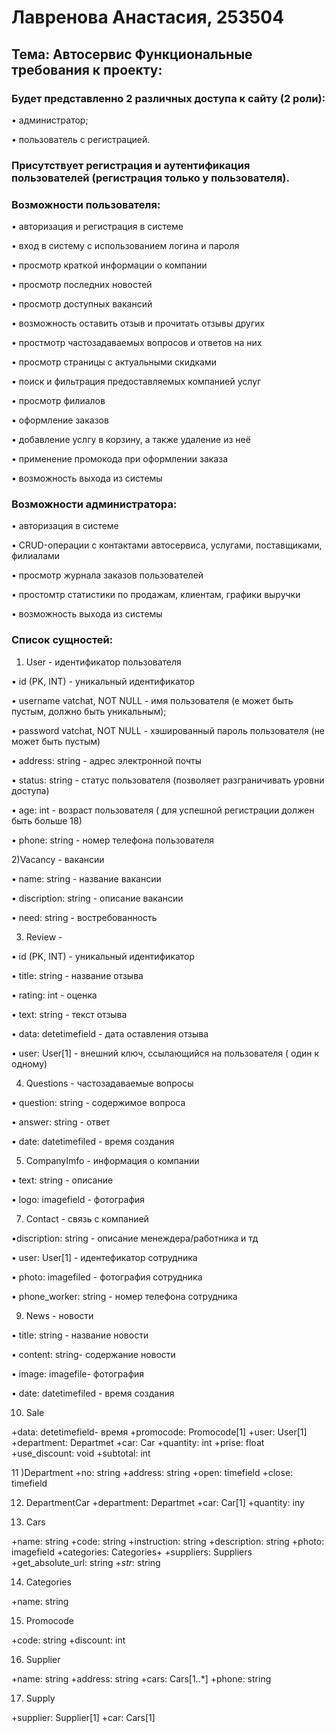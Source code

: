 # Лавренова Анастасия, 253504
## Тема: Автосервис Функциональные требования к проекту:
### Будет представленно 2 различных доступа к сайту (2 роли):
 
•	администратор;

•	пользователь с регистрацией.

### Присутствует регистрация и аутентификация пользователей (регистрация только у пользователя).
### Возможности пользователя:

 •  авторизация и регистрация в системе 
 
 • вход в систему с использованием логина и пароля
 
 • просмотр краткой информации о компании

 • просмотр последних новостей
 
 • просмотр доступных вакансий
 
 • возможность оставить отзыв и прочитать отзывы других
 
 • простмотр частозадаваемых вопросов и ответов на них

 • просмотр страницы с актуальными скидками
 
 • поиск и фильтрация предоставляемых компанией услуг
 
 • просмотр филиалов
 
 • оформление заказов 
 
 • добавление услгу в корзину, а также удаление из неё
 
 • применение промокода при оформлении заказа

 • возможность выхода из системы

 ### Возможности администратора:

 • авторизация в системе 
 
 • CRUD-операции с контактами автосервиса, услугами, поставщиками, филиалами 
 
 • просмотр журнала заказов пользователей 

 • простомтр статистики по продажам, клиентам, графики выручки
 
 • возможность выхода из системы

### Список сущностей:

 1) User - идентификатор пользователя

 •    id (PK, INT) - уникальный идентификатор

 •   username vatchat, NOT NULL -  имя пользователя (е может быть пустым, должно быть уникальным);

• password vatchat, NOT NULL - хэшированный пароль пользователя (не может быть пустым)

• address: string - адрес электронной почты

• status: string - статус пользователя (позволяет разграничивать уровни доступа)

• age: int - возраст пользователя ( для успешной регистрации должен быть больше 18)

• phone: string - номер телефона пользователя

2)Vacancy - вакансии

• name: string - название вакансии

• discription: string - описание вакансии

•  need: string - востребованность 


3) Review -

 • id (PK, INT) - уникальный идентификатор

 • title: string - название отзыва

 • rating: int - оценка

 • text: string - текст отзыва

 • data: detetimefield - дата оставления отзыва

 •  user: User[1] - внешний ключ, ссылающийся на пользователя ( один к одному)


4) Questions - частозадаваемые вопросы


 • question: string - содержимое вопроса

 • answer: string - ответ

 • date: datetimefiled - время создания

5) CompanyImfo - информация о компании
   
 • text: string - описание

 • logo: imagefield - фотография


7) Contact - связь с компанией
   
•discription: string -  описание менеждера/работника и тд

 • user: User[1] - идентефикатор сотрудника

 • photo: imagefiled - фотография сотрудника

• phone_worker: string - номер телефона сотрудника

9) News - новости 

• title: string - название новости

• content: string- содержание новости

• image: imagefile- фотография

• date: datetimefiled - время создания

10) Sale

+data: detetimefield- время 
+promocode: Promocode[1]
+user: User[1]
+department: Departmet
+car: Car
+quantity: int
+prise: float
+use_discount: void
+subtotal: int

11 )Department
+no: string
+address: string +open: timefield +close: timefield 



12) DepartmentCar
+department: Departmet
+car: Car[1]
+quantity: iny

13) Cars


+name: string +code: string +instruction: string +description: string +photo: imagefield +categories: Categories+ +suppliers: Suppliers
+get_absolute_url: string +_str_: string


14) Categories

+name: string


15) Promocode

+code: string
+discount: int



16) Supplier


+name: string
+address: string +cars: Cars[1..*]
+phone: string



17) Supply


+supplier: Supplier[1]
+car: Cars[1]
